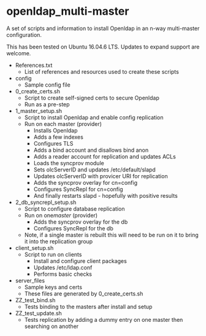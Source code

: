# openldap_multi-master
A set of scripts and information to install Openldap in an n-way multi-master configuration.

This has been tested on Ubuntu 16.04.6 LTS.  Updates to expand support are welcome.


* References.txt
  * List of references and resources used to create these scripts
* config
  * Sample config file
* 0_create_certs.sh
  * Script to create self-signed certs to secure Openldap
  * Run as a pre-step
* 1_master_setup.sh
  * Script to install Openldap and enable config replication
  * Run on each master (provider)
    * Installs Openldap
    * Adds a few indexes
    * Configures TLS
    * Adds a bind account and disallows bind anon
    * Adds a reader account for replication and updates ACLs
    * Loads the syncprov module
    * Sets olcServerID and updates /etc/default/slapd
    * Updates olcServerID with provicer URI for replication
    * Adds the syncprov overlay for cn=config
    * Configures SyncRepl for cn=config
    * And finally restarts slapd - hopefully with positive results
* 2_db_syncrepl_setup.sh
  * Script to configure database replication
  * Run on one*master* (provider)
    * Adds the syncprov overlay for the db
    * Configures SyncRepl for the db
  * Note, if a single master is rebuilt this will need to be run on it to bring it into the replication group
* client_setup.sh
  * Script to run on clients
    * Install and configure client packages
    * Updates /etc/ldap.conf
    * Performs basic checks
* server_files
  * Sample keys and certs
  * These files are generated by 0_create_certs.sh
* ZZ_test_bind.sh
  * Tests binding to the masters after install and setup
* ZZ_test_update.sh
  * Tests replication by adding a dummy entry on one master then searching on another

